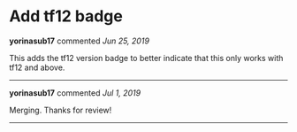 # Add tf12 badge

**yorinasub17** commented *Jun 25, 2019*

This adds the tf12 version badge to better indicate that this only works with tf12 and above.
<br />
***


**yorinasub17** commented *Jul 1, 2019*

Merging. Thanks for review!
***

